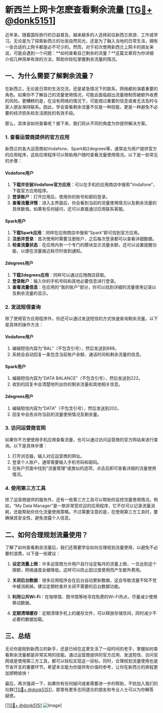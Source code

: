 # 新西兰上网卡怎麽查看剩余流量 [[TG💪+ @donk5151](https://t.me/s/donk5151)]

近年来，随着国际旅行的日益普及，越来越多的人选择前往新西兰旅游、工作或学习。无论是为了探索新西兰的壮丽自然风光，还是为了融入当地的日常生活，拥有一张合适的上网卡都是必不可少的。然而，对于初次使用新西兰上网卡的朋友来说，可能会遇到一个问题：**如何查看自己剩余的流量？**这篇文章将为你详细介绍几种简单有效的方法，帮助你轻松掌握剩余流量的情况。

## 一、为什么需要了解剩余流量？

在新西兰，无论是日常的生活交流，还是紧急情况下的联系，网络都扮演着重要的角色。如果你不了解自己的流量使用情况，可能会面临超出流量限制而被额外收费的风险。更糟糕的是，在没有网络的情况下，可能错过重要的信息或者无法及时与家人朋友保持联系。因此，学会查看剩余流量不仅是一种技能，更是一种避免不必要的经济损失和生活困扰的有效手段。

那么，具体该如何查看呢？接下来，我们将从不同的角度为你提供解决方案。

### 1. 查看运营商提供的官方应用

新西兰的各大运营商如Vodafone、Spark和2degrees等，通常会为用户提供官方的应用程序，这些应用程序可以帮助用户随时查看流量使用情况。以下是一些常见的步骤：

#### Vodafone用户
1. **下载并安装Vodafone官方应用**：可以在手机的应用商店中搜索“Vodafone”，下载官方应用程序。
2. **登录账户**：打开应用后，使用你的账号和密码登录。
3. **查看流量详情**：进入主界面后，你会看到当前的流量使用情况以及剩余流量的具体数值。如果有任何疑问，还可以直接通过应用联系客服。

#### Spark用户
1. **下载Spark应用**：同样在应用商店中搜索“Spark”即可找到官方应用。
2. **注册并登录**：首次使用时需要注册账户，之后每次登录都可以查看详细数据。
3. **检查流量状态**：在应用内有一个专门的模块显示流量余额，还可以设置提醒功能，以便在流量接近耗尽时收到通知。

#### 2degrees用户
1. **下载2degrees应用**：同样可以通过应用商店获取。
2. **登录账户**：输入你的手机号码和其他必要信息进行登录。
3. **查看流量信息**：在应用的“我的账户”部分，你可以找到详细的流量使用记录以及剩余流量的显示。

### 2. 发送短信查询

除了使用官方应用程序外，你还可以通过发送短信的方式快速查询剩余流量。以下是具体的操作方法：

#### Vodafone用户
1. 编辑短信内容为“BAL”（不包含引号），然后发送到888。
2. 系统会自动回复一条包含当前账户余额、通话时间和剩余流量的信息。

#### Spark用户
1. 编辑短信内容为“DATA BALANCE”（不包含引号），然后发送到222。
2. 收到的回复中会清楚地列出你的剩余流量和其他相关信息。

#### 2degrees用户
1. 编辑短信内容为“DATA”（不包含引号），然后发送到202。
2. 回复中会告诉你当前的流量使用情况及剩余量。

### 3. 访问运营商官网

如果你不方便使用手机应用查看流量，也可以通过访问运营商的官方网站来进行查询。以下是具体步骤：

1. 打开浏览器，输入对应运营商的网址。
2. 登录个人账户，通常需要输入手机号码和密码。
3. 在账户页面中找到“流量管理”或类似的选项，点击后即可查看详细的流量使用情况。

### 4. 使用第三方工具

除了运营商提供的服务外，还有一些第三方工具可以帮助你监控流量使用情况。例如，“My Data Manager”是一款非常受欢迎的应用程序，它不仅可以记录流量消耗，还能帮助你优化流量使用策略。不过需要注意的是，在使用第三方工具时，要确保其安全性，避免泄露个人信息。

## 二、如何合理规划流量使用？

了解了如何查看剩余流量后，我们还需要学会如何合理规划流量使用，以避免不必要的浪费。以下是一些建议：

1. **设定流量上限**：许多运营商允许用户自行设定每月的流量上限，一旦达到这个限额，网络速度会被降低。这样可以防止因过度使用而产生额外费用。
   
2. **关闭后台数据**：很多应用程序会在后台自动更新数据，这会导致流量不知不觉中被消耗掉。建议定期检查并关闭不需要的后台数据功能。

3. **利用公共Wi-Fi**：在咖啡馆、图书馆等地寻找免费的Wi-Fi热点，尽量减少使用移动数据。

4. **定期清理缓存**：定期清理手机上的缓存文件，可以释放存储空间，同时减少不必要的数据加载。

## 三、总结

无论你是刚到新西兰的新手，还是已经在这里生活了一段时间的老手，掌握如何查看剩余流量都是非常实用的技能。通过运营商提供的官方应用、发送短信、访问官网或是使用第三方工具，都可以轻松实现这一目标。同时，合理规划流量使用也是节省开支的重要环节。希望本文能为你提供有价值的参考，让你在新西兰的旅程更加顺畅愉快！

最后，再次强调一下，如果你有任何疑问或者需要进一步的帮助，不妨加入我们的社群[[TG💪+ @donk5151](https://t.me/s/donk5151)]，那里有更多志同道合的朋友和专业人士可以为你解答疑惑。

[[TG💪+ @donk5151](https://t.me/s/donk5151) ![Image](https://i.postimg.cc/rwNCRYN7/Snipaste-2025-04-30-17-27-05.png)]